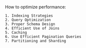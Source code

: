 How to optimize performance:

    1. Indexing Strategies
    2. Query Optimization
    3. Proper Schema Design
    4. Efficient Use of Joins
    5. Caching
    6. Use Efficient Pagination Queries
    7. Partitioning and Sharding
